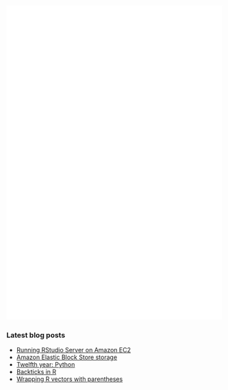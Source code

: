 <img align = "left" src="github-metrics.svg" />
<img src="metrics.plugin.achievements.compact.svg" />

### Latest blog posts

<!-- BLOG-POST-LIST:START -->
- [Running RStudio Server on Amazon EC2](https://davetang.org/muse/2022/12/07/running-rstudio-server-on-amazon-ec2/)
- [Amazon Elastic Block Store storage](https://davetang.org/muse/2022/12/06/amazon-ebs-storage/)
- [Twelfth year: Python](https://davetang.org/muse/2022/10/05/twelfth-year-python/)
- [Backticks in R](https://davetang.org/muse/2022/09/07/backticks-in-r/)
- [Wrapping R vectors with parentheses](https://davetang.org/muse/2022/09/05/wrapping-r-vectors-with-parentheses/)
<!-- BLOG-POST-LIST:END -->

